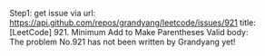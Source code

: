 Step1: get issue via url: https://api.github.com/repos/grandyang/leetcode/issues/921 
 title:[LeetCode] 921. Minimum Add to Make Parentheses Valid 
 body:  
 The problem No.921 has not been written by Grandyang yet!